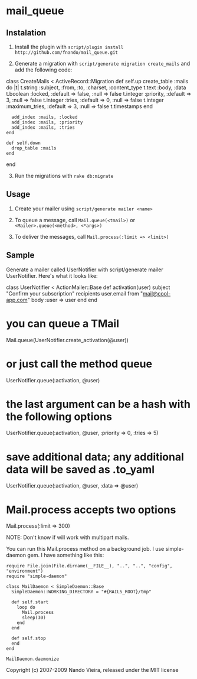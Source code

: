 mail_queue
==========

Instalation
-----------

1) Install the plugin with `script/plugin install http://github.com/fnando/mail_queue.git`

2) Generate a migration with `script/generate migration create_mails` and add the following code:

  class CreateMails < ActiveRecord::Migration
    def self.up
      create_table :mails do |t|
        t.string :subject, :from, :to, :charset, :content_type
        t.text :body, :data
        t.boolean :locked, :default => false, :null => false
        t.integer :priority, :default => 3, :null => false
        t.integer :tries, :default => 0, :null => false
        t.integer :maximum_tries, :default => 3, :null => false
        t.timestamps
      end
    
      add_index :mails, :locked
      add_index :mails, :priority
      add_index :mails, :tries
    end

    def self.down
      drop_table :mails
    end
  end

3) Run the migrations with `rake db:migrate`

Usage
-----

1) Create your mailer using `script/generate mailer <name>`

2) To queue a message, call `Mail.queue(<tmail>)` or `<Mailer>.queue(<method>, <*args>)`

3) To deliver the messages, call `Mail.process(:limit => <limit>)`

Sample
------

Generate a mailer called UserNotifier with script/generate mailer UserNotifier.
Here's what it looks like:

  class UserNotifier < ActionMailer::Base
    def activation(user)
      subject       "Confirm your subscription"
      recipients    user.email
      from          "mail@cool-app.com"
      body          :user => user
    end
  end
  
  # you can queue a TMail
  Mail.queue(UserNotifier.create_activation(@user))

  # or just call the method queue
  UserNotifier.queue(:activation, @user)

  # the last argument can be a hash with the following options
  UserNotifier.queue(:activation, @user, :priority => 0, :tries => 5)

  # save additional data; any additional data will be saved as .to_yaml
  UserNotifier.queue(:activation, @user, :data => @user)

  # Mail.process accepts two options
  Mail.process(:limit => 300)

NOTE: Don't know if will work with multipart mails.

You can run this Mail.process method on a background job. I use simple-daemon 
gem. I have something like this:

    require File.join(File.dirname(__FILE__), "..", "..", "config", "environment")
    require "simple-daemon"

    class MailDaemon < SimpleDaemon::Base
      SimpleDaemon::WORKING_DIRECTORY = "#{RAILS_ROOT}/tmp"
  
      def self.start
        loop do
          Mail.process
          sleep(30)
        end
      end
  
      def self.stop
      end
    end

    MailDaemon.daemonize

Copyright (c) 2007-2009 Nando Vieira, released under the MIT license

